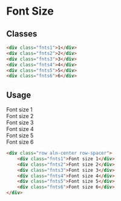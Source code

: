 # Font Size

## Classes
```html
<div class="fnts1">1</div>
<div class="fnts2">2</div>
<div class="fnts3">3</div>
<div class="fnts4">4</div>
<div class="fnts5">5</div>
<div class="fnts6">6</div>
```

## Usage
<div class="row aln-center row-spacer">
    <div class="fnts1">Font size 1</div>
    <div class="fnts2">Font size 2</div>
    <div class="fnts3">Font size 3</div>
    <div class="fnts4">Font size 4</div>
    <div class="fnts5">Font size 5</div>
    <div class="fnts6">Font size 6</div>
</div>

```html
<div class="row aln-center row-spacer">
    <div class="fnts1">Font size 1</div>
    <div class="fnts2">Font size 2</div>
    <div class="fnts3">Font size 3</div>
    <div class="fnts4">Font size 4</div>
    <div class="fnts5">Font size 5</div>
    <div class="fnts6">Font size 6</div>
</div>
```